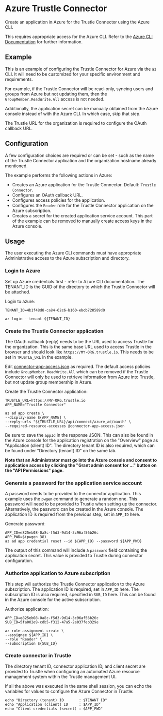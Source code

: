 # Azure Trustle Connector


Create an application in Azure for the Trustle Connector using the Azure CLI.

This requires appropriate access for the Azure CLI. Refer to the
[Azure CLI Documentation](https://docs.microsoft.com/en-us/cli/azure/)
for further information.

## Example

This is an example of configuring the Trustle Connector for Azure via the `az`
CLI. It will need to be customized for your specific environment and
requirements.

For example, if the Trustle Connector will be read-only, syncing users and
groups from Azure but not updating them, then the `GroupMember.ReadWrite.All`
access is not needed.

Additionally, the application secret can be manually obtained from the Azure
console instead of with the Azure CLI. In which case, skip that step.

The Trustle URL for the organization is required to configure the OAuth callback
URL.

## Configuration

A few configuration choices are required or can be set - such as the name of
the Trustle Connector application and the organization hostname already
mentioned.

The example performs the following actions in Azure:

+ Creates an Azure application for the Trustle Connector. Default:
  `Trustle Connector`.
+ Configures an OAuth callback URL.
+ Configures access policies for the application.
+ Configures the `Reader` role for the Trustle Connector application on the
  Azure subscription.
+ Creates a secret for the created application service account. This part of
  the example can be removed to manually create access keys in the Azure
  console.

## Usage

The user executing the Azure CLI commands must have appropriate Administrative
access to the Azure subscription and directory.

### Login to Azure

Set up Azure credentials first - refer to Azure CLI documentation. The TENANT_ID
is the GUID of the directory to which the Trustle Connector will be attached.

Login to azure:

```
TENANT_ID=4b1f48d8-ca84-62c6-b160-ebcb728589d0

az login --tenant ${TENANT_ID}
```

### Create the Trustle Connector application

The OAuth callback (reply) needs to be the URL used to access Trustle for the
organization. This is the same base URL used to access Trustle in the browser
and should look like `https://MY-ORG.trustle.io`. This needs to be set in
`TRUSTLE_URL` in the example.

Edit [connector-app-access.json](connector-app-access.json) as required. The
default access policies include `GroupMember.ReadWrite.All` which can be
removed if the Trustle Connector will only be used to retrieve information from
Azure into Trustle, but not update group membership in Azure.

Create the Trustle Connector application:

```
TRUSTLE_URL=https://MY-ORG.trustle.io
APP_NAME="Trustle Connector"

az ad app create \
--display-name ${APP_NAME} \
--reply-urls "${TRUSTLE_URL}/api/connect/azure_ad/oauth" \
--required-resource-accesses @connector-app-access.json
```

Be sure to save the `appId` in the response JSON. This can also be found in
the Azure console for the application registration on the "Overview" page as
"Application (client) ID". The directory tenant ID is also required, which can
be found under "Directory (tenant) ID" on the same tab.

**Note that an Administrator must go into the Azure console and consent to
application access by clicking the "Grant admin consent for ..." button on the
"API Permissions" page.**

### Generate a password for the application service account

A password needs to be provided to the connector application. This example
uses the `pwgen` command to generate a random one. This password will need to
be provided to Trustle when setting up the connector. Alternatively, the
password can be created in the Azure console. The application ID is required
from the previous step, set in `APP_ID` here.

Generate password:

```
APP_ID=e825eb08-0a8c-f5d3-9d14-3c96af56b26c
APP_PWD=$(pwgen 38)
az ad app credential reset --id ${APP_ID} --password ${APP_PWD}
```

The output of this command will include a `password` field containing the
application secret. This value is provided to Trustle during connector
configuration.

### Authorize application to Azure subscription

This step will authorize the Trustle Connector application to the Azure
subscription. The application ID is required, set in `APP_ID` here. The
subscription ID is also required, specified in `SUB_ID` here. This can be
found in the Azure console for the active subscription.

Authorize application:

```
APP_ID=e825eb08-0a8c-f5d3-9d14-3c96af56b26c
SUB_ID=5fa002e9-cdb5-f312-47a5-2e037feb329e

az role assignment create \
--assignee ${APP_ID} \
--role "Reader" \
--subscription ${SUB_ID}
```

### Create connector in Trustle

The directory tenant ID, connector application ID, and client secret are
provided to Trustle when configuring an automated Azure resource management
system within the Trustle management UI.

If all the above was executed in the same shell session, you can echo the
variables for values to configure the Azure Connector in Trustle:

```
echo "Directory (tenant) ID       : $TENANT_ID"
echo "Application (client) ID     : $APP_ID"
echo "Client credentials (secret) : $APP_PWD"
```
